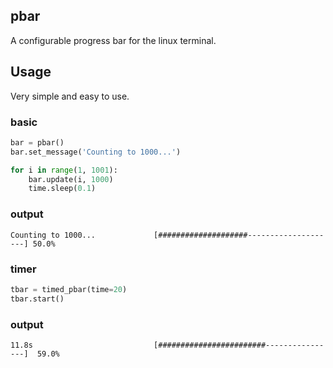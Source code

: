## pbar
A configurable progress bar for the linux terminal.

## Usage 
Very simple and easy to use.

### basic
```python
bar = pbar()
bar.set_message('Counting to 1000...')

for i in range(1, 1001):
    bar.update(i, 1000)
    time.sleep(0.1)
```

### output
```
Counting to 1000...             [####################--------------------] 50.0%
```

### timer
```python
tbar = timed_pbar(time=20)
tbar.start()
```

### output
```
11.8s                           [########################----------------]  59.0%
```
